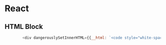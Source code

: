 # React

## HTML Block

```js
        <div dangerouslySetInnerHTML={{__html: `<code style="white-space: pre-wrap;">${JSON.stringify (data, null, 4)}</code>`}} />
```

